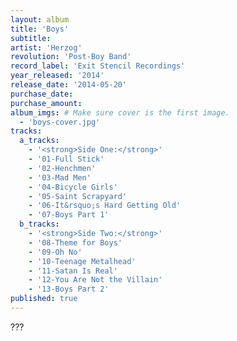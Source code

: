 ```yaml
---
layout: album
title: 'Boys'
subtitle: 
artist: 'Herzog'
revolution: 'Post-Boy Band'
record_label: 'Exit Stencil Recordings'
year_released: '2014'
release_date: '2014-05-20'
purchase_date: 
purchase_amount: 
album_imgs: # Make sure cover is the first image. 
  - 'boys-cover.jpg'
tracks:
  a_tracks:
    - '<strong>Side One:</strong>'
    - '01-Full Stick'
    - '02-Henchmen'
    - '03-Mad Men'
    - '04-Bicycle Girls'
    - '05-Saint Scrapyard'
    - '06-It&rsquo;s Hard Getting Old'
    - '07-Boys Part 1'
  b_tracks:
    - '<strong>Side Two:</strong>'
    - '08-Theme for Boys'
    - '09-Oh No'
    - '10-Teenage Metalhead'
    - '11-Satan Is Real'
    - '12-You Are Not the Villain'
    - '13-Boys Part 2'
published: true
---
```


???